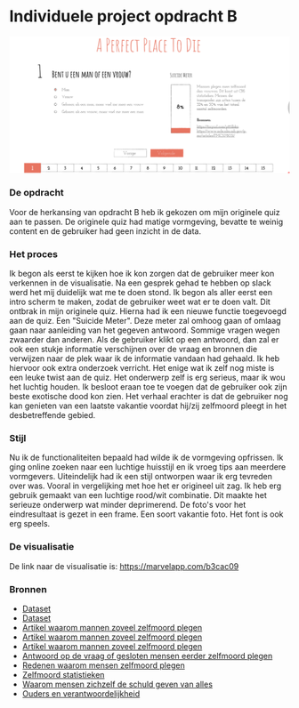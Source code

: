 # Individuele project opdracht B

![cover]

### De opdracht
Voor de herkansing van opdracht B heb ik gekozen om mijn originele quiz aan te passen. De originele quiz had matige vormgeving, bevatte te weinig content en de gebruiker had geen inzicht in de data.

### Het proces
Ik begon als eerst te kijken hoe ik kon zorgen dat de gebruiker meer kon verkennen in de visualisatie. Na een gesprek gehad te hebben op slack werd het mij duidelijk wat me te doen stond. Ik begon als aller eerst een intro scherm te maken, zodat de gebruiker weet wat er te doen valt. Dit ontbrak in mijn originele quiz. Hierna had ik een nieuwe functie toegevoegd aan de quiz. Een "Suicide Meter". Deze meter zal omhoog gaan of omlaag gaan naar aanleiding van het gegeven antwoord. Sommige vragen wegen zwaarder dan anderen. Als de gebruiker klikt op een antwoord, dan zal er ook een stukje informatie verschijnen over de vraag en bronnen die verwijzen naar de plek waar ik de informatie vandaan had gehaald. Ik heb hiervoor ook extra onderzoek verricht. Het enige wat ik zelf nog miste is een leuke twist aan de quiz. Het onderwerp zelf is erg serieus, maar ik wou het luchtig houden. Ik besloot eraan toe te voegen dat de gebruiker ook zijn beste exotische dood kon zien. Het verhaal erachter is dat de gebruiker nog kan genieten van een laatste vakantie voordat hij/zij zelfmoord pleegt in het desbetreffende gebied.

### Stijl
Nu ik de functionaliteiten bepaald had wilde ik de vormgeving opfrissen. Ik ging online zoeken naar een luchtige huisstijl en ik vroeg tips aan meerdere vormgevers. Uiteindelijk had ik een stijl ontworpen waar ik erg tevreden over was. Vooral in vergelijking met hoe het er origineel uit zag. Ik heb erg gebruik gemaakt van een luchtige rood/wit combinatie. Dit maakte het serieuze onderwerp wat minder deprimerend. De foto's voor het eindresultaat is gezet in een frame. Een soort vakantie foto. Het font is ook erg speels.

### De visualisatie
De link naar de visualisatie is:  https://marvelapp.com/b3cac09

### Bronnen
* [Dataset](https://www.cbs.nl/nl-nl/nieuws/2016/26/meer-zelfdodingen)
* [Dataset](http://statline.cbs.nl/Statweb/publication/?VW=T&DM=SLNL&PA=7052_95&D1=0,8,34,38,42,49,79,82,84,88&D2=1-2&D3=a&D4=l&HD=160628-1345&HDR=G2&STB=G3,G1,T)
* [Artikel waarom mannen zoveel zelfmoord plegen](https://revu.nl/artikel/waarom-plegen-zoveel-mannen-zelfmoord)
* [Artikel waarom mannen zoveel zelfmoord plegen](https://www.rtlnieuws.nl/nederland/waarom-plegen-mannen-vaker-zelfmoord-dan-vrouwen)
* [Artikel waarom mannen zoveel zelfmoord plegen](https://www.nrc.nl/nieuws/2017/09/15/we-hebben-mijn-broer-laten-wegglippen-13016502-a1573465)
* [Antwoord op de vraag of gesloten mensen eerder zelfmoord plegen](https://www.ncbi.nlm.nih.gov/pubmed/11326772)
* [Redenen waarom mensen zelfmoord plegen](http://mentalhealthdaily.com/2014/07/23/15-common-causes-of-suicide-why-do-people-kill-themselves/)
* [Zelfmoord statistieken](https://www.mentalhelp.net/articles/suicide-statistics/)
* [Waarom mensen zichzelf de schuld geven van alles](https://www.livescience.com/20739-depression-guilt-blame.html)
* [Ouders en verantwoordelijkheid](https://www.opvoeden.nl/ouderschap/ik-als-ouder/verantwoordelijkheid/)


[cover]: preview.png
